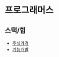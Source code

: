 # 프로그래머스

## 스택/힙

* [주식가격](https://programmers.co.kr/learn/courses/30/lessons/42584)
* [기능개발](https://programmers.co.kr/learn/courses/30/lessons/42586)
